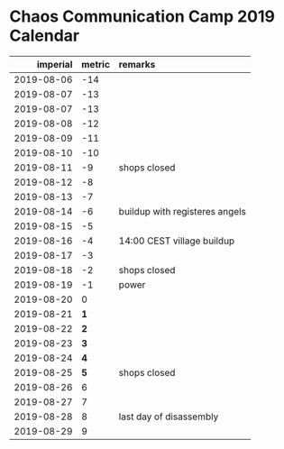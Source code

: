 # Chaos Communication Camp 2019 Calendar

| imperial   | metric | remarks |
| ---------: | :----- | :------ |
| 2019-08-06 | -14    |         |
| 2019-08-07 | -13    |         |
| 2019-08-07 | -13    |         |
| 2019-08-08 | -12    |         |
| 2019-08-09 | -11    |         |
| 2019-08-10 | -10    |         |
| 2019-08-11 | -9     | shops closed |
| 2019-08-12 | -8     |         |
| 2019-08-13 | -7     |         |
| 2019-08-14 | -6     | buildup with registeres angels |
| 2019-08-15 | -5     |         |
| 2019-08-16 | -4     | 14:00 CEST village buildup |
| 2019-08-17 | -3     |         |
| 2019-08-18 | -2     | shops closed |
| 2019-08-19 | -1     | power   |
| 2019-08-20 | 0      |         |
| 2019-08-21 | **1**  |         |
| 2019-08-22 | **2**  |         |
| 2019-08-23 | **3**  |         |
| 2019-08-24 | **4**  |         |
| 2019-08-25 | **5**  | shops closed |
| 2019-08-26 | 6      |         |
| 2019-08-27 | 7      |         |
| 2019-08-28 | 8      | last day of disassembly |
| 2019-08-29 | 9      |         |
